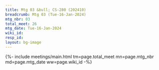 ```yaml
---
title: Mtg 03 &bull; CS-280 (202410)
breadcrumb: Mtg 03 (Tue-16-Jan-2024)
mtg_nbr: 03
total_meet: 26
mtg_date: Tue-16-Jan-2024
wiki_id: 
resp_id: 
layout: bg-image
---
```


{%- include meetings/main.html
    tm=page.total_meet
    mn=page.mtg_nbr
    md=page.mtg_date
    ww=page.wiki_id
-%}
